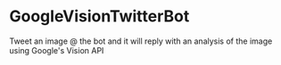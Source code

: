 # GoogleVisionTwitterBot
Tweet an image @ the bot and it will reply with an analysis of the image using Google's Vision API

